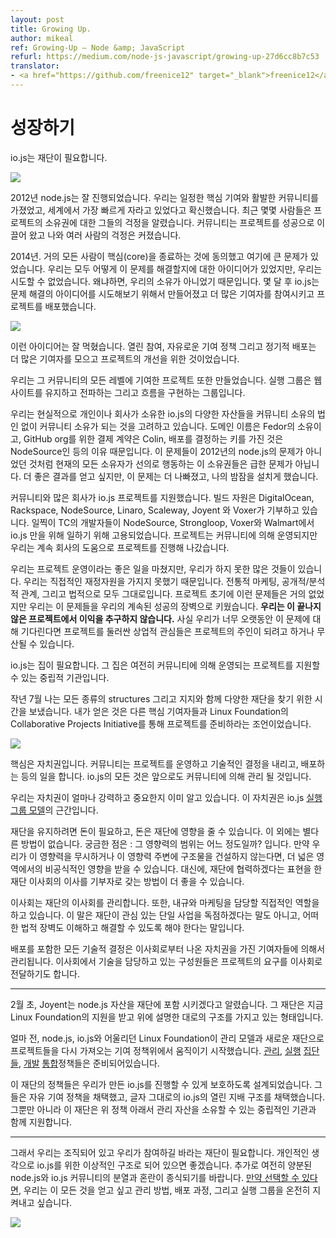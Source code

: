 ```yaml
---
layout: post
title: Growing Up.
author: mikeal
ref: Growing-Up — Node &amp; JavaScript
refurl: https://medium.com/node-js-javascript/growing-up-27d6cc8b7c53
translator:
- <a href="https://github.com/freenice12" target="_blank">freenice12</a>
---
```


<!--
# Growing Up
io.js needs a foundation.
In 2012 things were going well for node.js. We had a thriving community, solid core contributions, and it was already clear that we were the fastest growing ecosystem in the world. Around this time a few people noted their concerns about the ownership of the project. Community had been driving the project quite successfully so when people raised these concerns myself and others considered them tin foil hat hand wavers and ignored them.
-->

# 성장하기
io.js는 재단이 필요합니다.

![](https://d262ilb51hltx0.cloudfront.net/max/1035/1*zlzhxvse_oNQwbGgLIzWlA.png)

2012년 node.js는 잘 진행되었습니다. 우리는 일정한 핵심 기여와 활발한 커뮤니티를 가졌었고, 세계에서 가장 빠르게 자라고 있었다고 확신했습니다. 최근 몇몇 사람들은 프로젝트의 소유권에 대한 그들의 걱정을 알렸습니다. 커뮤니티는 프로젝트를 성공으로 이끌어 왔고 나와 여러 사람의 걱정은 커졌습니다.

<!--
Cut to 2014. Nearly everyone close to core agrees that there is a big problem. We all have ideas about how to fix it but we can’t try them, because we don’t own it. Months later io.js is created to try out ideas that might bring more contributors and releases back to the project.
Those ideas worked. Open governance, liberal contribution policy, and regular releases did wonders for getting more contributors and improvements flowing in to the project.
We also created a project where the community contributed at every level. Working groups maintain the website, evangelism and even the streams implementation.
We consider io.js to be owned by the community. However, without a legal entity to own property it means that various io.js assets are in reality owned by individuals and companies. The domain name is owned by Fedor, the billing contact for the GitHub org is Colin, the keys used for signing the releases are owned by NodeSource, etc. With all the current owners acting in good faith this ownership isn’t an immediate problem, just as it wasn’t a problem for node.js in 2012, but the more successful we are the worse it could be, so this is something that keeps me up at night.
A number of companies support the io.js project and its community. Build resources are being donated by DigitalOcean, Rackspace, NodeSource, Linaro, Scaleway, Joyent and Voxer. As early as the first week of development members of the TC were paid to work on io.js fulltime by NodeSource, Strongloop, Voxer, and Walmart. The project is run by the community but we’ve always persisted on the good will of companies that stepped up to help out the project.
We’ve done a great job running the project but there’s a number of things we don’t do because we don’t have direct financial resources. Traditional marketing, public/analyst relations, and legal are untouched. In the early stages of a project none of this matters too much but as we grow it becomes a barrier to our continued success. We don’t benefit from this not being done. In fact, if we wait too long to do this the commercial interest around the project will fill this void and try to become the voice of the project.
-->

2014년. 거의 모든 사람이 핵심(core)을 종료하는 것에 동의했고 여기에 큰 문제가 있었습니다. 우리는 모두 어떻게 이 문제를 해결할지에 대한 아이디어가 있었지만, 우리는 시도할 수 없었습니다. 왜냐하면, 우리의 소유가 아니었기 때문입니다. 몇 달 후 io.js는 문제 해결의 아이디어를 시도해보기 위해서 만들어졌고 더 많은 기여자를 참여시키고 프로젝트를 배포했습니다.

![](https://d262ilb51hltx0.cloudfront.net/max/1126/1*yyWL2UQGCo7BbzsmryzlTg.jpeg)

이런 아이디어는 잘 먹혔습니다. 열린 참여, 자유로운 기여 정책 그리고 정기적 배포는 더 많은 기여자를 모으고 프로젝트의 개선을 위한 것이었습니다.

우리는 그 커뮤니티의 모든 레벨에 기여한 프로젝트 또한 만들었습니다. 실행 그룹은 웹 사이트를 유지하고 전파하는 그리고 흐름을 구현하는 그룹입니다.

우리는 현실적으로 개인이나 회사가 소유한 io.js의 다양한 자산들을 커뮤니티 소유의 법인 없이 커뮤니티 소유가 되는 것을 고려하고 있습니다. 도메인 이름은 Fedor의 소유이고, GitHub org를 위한 결제 계약은 Colin, 배포를 결정하는 키를 가진 것은 NodeSource인 등의 이유 때문입니다. 이 문제들이 2012년의 node.js의 문제가 아니었던 것처럼 현재의 모든 소유자가 선의로 행동하는 이 소유권들은 급한 문제가 아닙니다. 더 좋은 결과를 얻고 싶지만, 이 문제는 더 나빠졌고, 나의 밤잠을 설치게 했습니다.

커뮤니티와 많은 회사가 io.js 프로젝트를 지원했습니다. 빌드 자원은 DigitalOcean, Rackspace, NodeSource, Linaro, Scaleway, Joyent 와 Voxer가 기부하고 있습니다. 일찍이 TC의 개발자들이 NodeSource, Strongloop, Voxer와 Walmart에서 io.js 만을 위해 일하기 위해 고용되었습니다. 프로젝트는 커뮤니티에 의해 운영되지만 우리는 계속 회사의 도움으로 프로젝트를 진행해 나갔습니다.

우리는 프로젝트 운영이라는 좋은 일을 마쳤지만, 우리가 하지 못한 많은 것들이 있습니다. 우리는 직접적인 재정자원을 가지지 못했기 때문입니다. 전통적 마케팅, 공개적/분석적 관계, 그리고 법적으로 모두 그대로입니다. 프로젝트 초기에 이런 문제들은 거의 없었지만 우리는 이 문제들을 우리의 계속된 성공의 장벽으로 키웠습니다. **우리는 이 끝나지 않은 프로젝트에서 이익을 추구하지 않습니다.** 사실 우리가 너무 오랫동안 이 문제에 대해 기다린다면 프로젝트를 둘러싼 상업적 관심들은 프로젝트의 주인이 되려고 하거나 무산될 수 있습니다.

<!--
io.js needs a home. A neutral organization that can support a project still governed by its community.
Last July I spent time looking at a variety of foundations with all kinds of structures and support. I brought what I found to the other core contributors and recommended that we go with the approach the Linux Foundation recommends for projects it sets up through the Collaborative Projects Initiative.
The key is autonomy. The community runs the project, makes the technical decisions, runs the releases, etc. Everything io.js does now will continue to be handled by the community.
We already know how powerful and important autonomy is, it’s the basis of the io.js working group model.
It takes money to keep a foundation alive and that money will have an influence on the foundation, there’s no way around that. The question is: what will the scope of that influence be? If we try to ignore this influence and don’t create a structure around it we open ourselves up to informal influence that could be wide in scope. Instead, it’s better to have the donors to the foundation collaborate with each other through representation on the foundation’s Board of Directors.
The board oversees the finances of the foundation. They also take a direct role in managing the marketing and legal. This means the marketing message won’t be exclusive to a single business interest in the foundation and also ensures that any legal barriers to adoption are widely understood and addressed.
All technical decisions, including releases, are governed by the contributors with autonomy from the Board. A member of the technical side also sits on the Board to convey the needs of the project to the Board.
-->

io.js는 집이 필요합니다. 그 집은 여전히 커뮤니티에 의해 운영되는 프로젝트를 지원할 수 있는 중립적 기관입니다.

작년 7월 나는 모든 종류의 structures 그리고 지지와 함께 다양한 재단을 찾기 위한 시간을 보냈습니다. 내가 얻은 것은 다른 핵심 기여자들과 Linux Foundation의 Collaborative Projects Initiative를 통해 프로젝트를 준비하라는 조언이었습니다.

![](https://d262ilb51hltx0.cloudfront.net/max/1056/1*KDEbsojgiovF6hhSPmwcww.png)

핵심은 자치권입니다. 커뮤니티는 프로젝트를 운영하고 기술적인 결정을 내리고, 배포하는 등의 일을 합니다. io.js의 모든 것은 앞으로도 커뮤니티에 의해 관리 될 것입니다.

우리는 자치권이 얼마나 강력하고 중요한지 이미 알고 있습니다. 이 자치권은 io.js [실행 그룹 모델](https://github.com/iojs/io.js/blob/master/WORKING_GROUPS.md)의 근간입니다.

재단을 유지하려면 돈이 필요하고, 돈은 재단에 영향을 줄 수 있습니다. 이 외에는 별다른 방법이 없습니다. 궁금한 점은 : 그 영향력의 범위는 어느 정도일까? 입니다. 만약 우리가 이 영향력을 무시하거나 이 영향력 주변에 구조물을 건설하지 않는다면, 더 넓은 영역에서의 비공식적인 영향을 받을 수 있습니다. 대신에, 재단에 협력하겠다는 표현을 한 재단 이사회의 이사를 기부자로 갖는 방법이 더 좋을 수 있습니다.

이사회는 재단의 이사회를 관리합니다. 또한, 내규와 마케팅을 담당할 직접적인 역할을 하고 있습니다. 이 말은 재단이 관심 있는 단일 사업을 독점하겠다는 말도 아니고, 어떠한 법적 장벽도 이해하고 해결할 수 있도록 해야 한다는 말입니다.

배포를 포함한 모든 기술적 결정은 이사회로부터 나온 자치권을 가진 기여자들에 의해서 관리됩니다. 이사회에서 기술을 담당하고 있는 구성원들은 프로젝트의 요구를 이사회로 전달하기도 합니다.


<!--
In early February Joyent announced that they would be putting the node.js assets into a foundation. That foundation is nearly formed now with support from the Linux Foundation and has the structure I’ve detailed above.
A little over a month ago the Linux Foundation, along with people from node.js and io.js, began working on a governance model and contribution policy that might bring the projects back together under the new foundation. The governance, working groups, development and convergence policies are now ready.
The policies of the foundation are designed to preserve the progress we’ve made in io.js. They take the liberal collaborator models and open governance of io.js almost verbatim but also back it up with a neutral organization the can own the assets administered under those policies.
-->

---

2월 초, Joyent는 node.js 자산을 재단에 포함 시키겠다고 알렸습니다. 그 재단은 지금 Linux Foundation의 지원을 받고 위에 설명한 대로의 구조를 가지고 있는 형태입니다. 

얼마 전, node.js, io.js와 어울리던 Linux Foundation이 관리 모델과 새로운 재단으로 프로젝트들을 다시 가져오는 기여 정책위에서 움직이기 시작했습니다. [관리](https://github.com/joyent/nodejs-advisory-board/blob/master/governance-proposal/TSC-Charter-raft.md), [실행](https://github.com/joyent/nodejs-advisory-board/blob/master/governance-proposal/TSC-Project-Lifecycle.md) [집단들](https://github.com/joyent/nodejs-advisory-board/blob/master/governance-proposal/WG-Merger.md), [개발](https://github.com/jasnell/dev-policy/blob/master/README.md) [통합](https://github.com/jasnell/dev-policy/blob/master/convergence.md)정책들은 준비되어있습니다.

이 재단의 정책들은 우리가 만든 io.js를 진행할 수 있게 보호하도록 설계되었습니다. 그들은 자유 기여 정책을 채택했고, 글자 그대로의 io.js의 열린 지배 구조를 채택했습니다. 그뿐만 아니라 이 재단은 위 정책 아래서 관리 자산을 소유할 수 있는 중립적인 기관과 함께 지원합니다.

---

<!--
So, we need a foundation. One has been setup and wants us to join. It has, in my opinion, an ideal structure for io.js. As an added bonus we get to end the split and confusion in the community who are still torn between io.js and node.js. We get all of this and we get to keep our governance, release process, and working groups intact. If we choose to.
-->

그래서 우리는 조직되어 있고 우리가 참여하길 바라는 재단이 필요합니다. 개인적인 생각으로 io.js를 위한 이상적인 구조로 되어 있으면 좋겠습니다. 추가로 여전히 양분된 node.js와 io.js 커뮤니티의 분열과 혼란이 종식되기를 바랍니다. [만약 선택할 수 있다면](https://github.com/nodejs/io.js/issues/1664), 우리는 이 모든 것을 얻고 싶고 관리 방법, 배포 과정, 그리고 실행 그룹을 온전히 지켜내고 싶습니다.

![](https://d262ilb51hltx0.cloudfront.net/max/880/1*TA2IVRqUhiouhitlS9fRLw.gif)